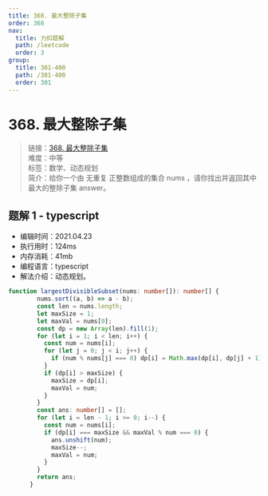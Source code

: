```yaml
---
title: 368. 最大整除子集
order: 368
nav:
  title: 力扣题解
  path: /leetcode
  order: 3
group:
  title: 301-400
  path: /301-400
  order: 301
---
```


# 368. 最大整除子集
    
> 链接：[368. 最大整除子集](https://leetcode-cn.com/problems/largest-divisible-subset/)  
> 难度：中等  
> 标签：数学、动态规划  
> 简介：给你一个由 无重复 正整数组成的集合 nums ，请你找出并返回其中最大的整除子集 answer。
      
## 题解 1 - typescript
- 编辑时间：2021.04.23
- 执行用时：124ms
- 内存消耗：41mb
- 编程语言：typescript
- 解法介绍：动态规划。
```typescript
function largestDivisibleSubset(nums: number[]): number[] {
        nums.sort((a, b) => a - b);
        const len = nums.length;
        let maxSize = 1;
        let maxVal = nums[0];
        const dp = new Array(len).fill(1);
        for (let i = 1; i < len; i++) {
          const num = nums[i];
          for (let j = 0; j < i; j++) {
            if (num % nums[j] === 0) dp[i] = Math.max(dp[i], dp[j] + 1);
          }
          if (dp[i] > maxSize) {
            maxSize = dp[i];
            maxVal = num;
          }
        }
        const ans: number[] = [];
        for (let i = len - 1; i >= 0; i--) {
          const num = nums[i];
          if (dp[i] === maxSize && maxVal % num === 0) {
            ans.unshift(num);
            maxSize--;
            maxVal = num;
          }
        }
        return ans;
      }
```

      